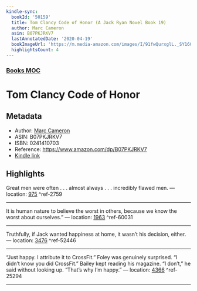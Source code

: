 ```yaml
---
kindle-sync:
  bookId: '50159'
  title: Tom Clancy Code of Honor (A Jack Ryan Novel Book 19)
  author: Marc Cameron
  asin: B07PKJRKV7
  lastAnnotatedDate: '2020-04-19'
  bookImageUrl: 'https://m.media-amazon.com/images/I/91fwQurxglL._SY160.jpg'
  highlightsCount: 4
---  
```

### [Books MOC](Books%20MOC.md)
# Tom Clancy Code of Honor
## Metadata
* Author: [Marc Cameron](https://www.amazon.comundefined)
* ASIN: B07PKJRKV7
* ISBN: 0241410703
* Reference: https://www.amazon.com/dp/B07PKJRKV7
* [Kindle link](kindle://book?action=open&asin=B07PKJRKV7)

## Highlights
Great men were often . . . almost always . . . incredibly flawed men. — location: [975](kindle://book?action=open&asin=B07PKJRKV7&location=975) ^ref-2759

---
It is human nature to believe the worst in others, because we know the worst about ourselves.” — location: [1963](kindle://book?action=open&asin=B07PKJRKV7&location=1963) ^ref-60031

---
Truthfully, if Jack wanted happiness at home, it wasn’t his decision, either. — location: [3476](kindle://book?action=open&asin=B07PKJRKV7&location=3476) ^ref-52446

---
“Just happy. I attribute it to CrossFit.” Foley was genuinely surprised. “I didn’t know you did CrossFit.” Bailey kept reading his magazine. “I don’t,” he said without looking up. “That’s why I’m happy.” — location: [4366](kindle://book?action=open&asin=B07PKJRKV7&location=4366) ^ref-25294

---
